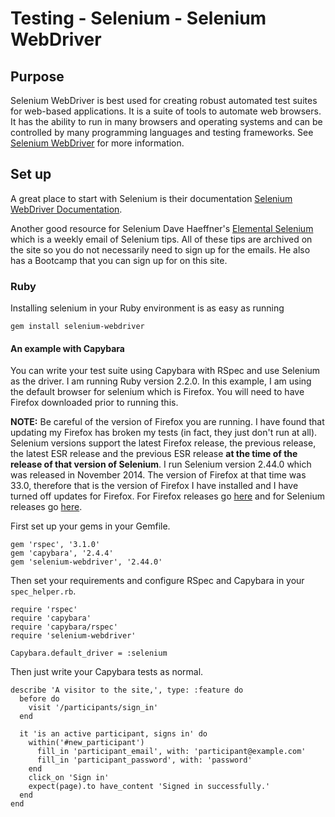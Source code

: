 # Testing - Selenium - Selenium WebDriver

## Purpose

Selenium WebDriver is best used for creating robust automated test suites for
web-based applications. It is a suite of tools to automate web browsers. It has
the ability to run in many browsers and operating systems and can be controlled
by many programming languages and testing frameworks. See
[Selenium WebDriver](http://www.seleniumhq.org/projects/webdriver) for more
information.

## Set up

A great place to start with Selenium is their documentation
[Selenium WebDriver Documentation](http://docs.seleniumhq.org/docs/03_webdriver.jsp).

Another good resource for Selenium Dave Haeffner's
[Elemental Selenium](http://elementalselenium.com) which is a weekly email of
Selenium tips. All of these tips are archived on the site so you do not
necessarily need to sign up for the emails. He also has a Bootcamp that you can
sign up for on this site.

### Ruby

Installing selenium in your Ruby environment is as easy as running
```
gem install selenium-webdriver
```

#### An example with Capybara

You can write your test suite using Capybara with RSpec and use Selenium as the
driver. I am running Ruby version 2.2.0. In this example, I am using the default
browser for selenium which is Firefox. You will need to have Firefox downloaded
prior to running this.

**NOTE:** Be careful of the version of Firefox you are running. I have found
that updating my Firefox has broken my tests (in fact, they just don't run at
all). Selenium versions support the latest Firefox release, the previous
release, the latest ESR release and the previous ESR release **at the time of
the release of that version of Selenium**. I run Selenium version 2.44.0 which
was released in November 2014. The version of Firefox at that time was 33.0,
therefore that is the version of Firefox I have installed and I have turned off
updates for Firefox. For Firefox releases go
[here](https://ftp.mozilla.org/pub/mozilla.org/firefox/releases/)
and for Selenium releases go
[here](https://rubygems.org/gems/selenium-webdriver/versions).

First set up your gems in your Gemfile.

```
gem 'rspec', '3.1.0'
gem 'capybara', '2.4.4'
gem 'selenium-webdriver', '2.44.0'
```

Then set your requirements and configure RSpec and Capybara in your
`spec_helper.rb`.

```
require 'rspec'
require 'capybara'
require 'capybara/rspec'
require 'selenium-webdriver'
```

```
Capybara.default_driver = :selenium
```

Then just write your Capybara tests as normal.

```
describe 'A visitor to the site,', type: :feature do
  before do
    visit '/participants/sign_in'
  end

  it 'is an active participant, signs in' do
    within('#new_participant')
      fill_in 'participant_email', with: 'participant@example.com'
      fill_in 'participant_password', with: 'password'
    end
    click_on 'Sign in'
    expect(page).to have_content 'Signed in successfully.'
  end
end
```
